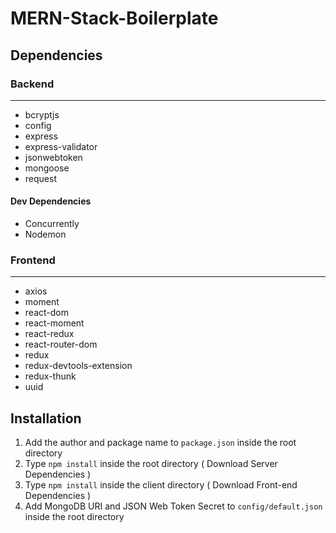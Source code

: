 # MERN-Stack-Boilerplate

## Dependencies
### Backend
---
   - bcryptjs
   - config
   - express
   - express-validator
   - jsonwebtoken
   - mongoose
   - request
#### Dev Dependencies 
   - Concurrently
   - Nodemon
### Frontend
---
  - axios
  - moment
  - react-dom
  - react-moment
  - react-redux
  - react-router-dom
  - redux
  - redux-devtools-extension
  - redux-thunk
  - uuid
  
  ## Installation
  
  1. Add the author and package name to `package.json` inside the root directory
  2. Type `npm install` inside the root directory ( Download Server Dependencies )
  3. Type `npm install` inside the client directory ( Download Front-end Dependencies )
  4. Add MongoDB URI and JSON Web Token Secret to `config/default.json` inside the root directory
